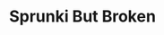 ---
slug: sprunki-but-broken-2323
title: Sprunki But Broken
description: "Sprunki But Broken is an exciting online game. Play for free directly in your browser!"
icon: /images/popular_mods/Sprunki But Broken.png
url: https://wowtbc.net/sprunkin/sprunki-but-broken/index.html
previewImage: /images/popular_mods/Sprunki But Broken.png
type: popular mods

# SEO配置
seo:
  title: "Sprunki But Broken - Play Free Online Game | Fun Browser Games"
  description: "Sprunki But Broken - Play this fun online game for free in your browser. No download required!"
  ogImage: "/images/popular_mods/Sprunki But Broken.png"
  keywords: "sprunki-but-broken-2323, online game, browser game, free game, popular mods game, play online"

videoUrls:
  - https://www.youtube.com/embed/example1
  - https://www.youtube.com/embed/example2

whyPlay:
  title: "Why Play Sprunki But Broken?"
  items:
    - "Immersive Gameplay: Sprunki But Broken offers an engaging and immersive gaming experience that will keep you entertained for hours"
    - "Challenging Levels: Test your skills with increasingly difficult challenges and obstacles"
    - "Beautiful Graphics: Enjoy stunning visuals and smooth animations that bring the game world to life"
    - "Regular Updates: New content and features are added regularly to keep the game fresh and exciting"
    - "Free to Play: Experience all the fun without spending a penny"
    - "Community Features: Connect with other players, share strategies, and compete for high scores"
    - "Cross-Platform: Play on any device with a web browser, no downloads required"

features:
  title: "Key Features of Sprunki But Broken"
  image: "/images/popular_mods/Sprunki But Broken.png"
  items:
    - "Intuitive Controls: Easy to learn controls make Sprunki But Broken accessible for players of all skill levels"
    - "Multiple Game Modes: Enjoy various gameplay options that provide different challenges and experiences"
    - "Character Customization: Personalize your gaming experience with unique characters and items"
    - "Achievement System: Complete special tasks to earn rewards and recognition"
    - "Leaderboards: Compete with players worldwide and see who can achieve the highest scores"

characteristics:
  title: "Game Characteristics"
  image: "/images/popular_mods/Sprunki But Broken.png"
  items:
    - "Genre: Popular mods game with elements of strategy and skill"
    - "Difficulty: Suitable for both casual gamers and those seeking a challenge"
    - "Play Time: Quick sessions or extended gameplay, depending on your preference"
    - "Art Style: Vibrant and engaging visuals that enhance the gaming experience"
    - "Sound Design: Immersive audio that complements the gameplay perfectly"

info: "Sprunki But Broken is an exciting online game that offers players a unique and engaging gaming experience. With its intuitive controls, stunning visuals, and challenging gameplay, Sprunki But Broken provides hours of entertainment for players of all ages and skill levels. Whether you're looking for a quick gaming session during a break or an extended play session, Sprunki But Broken delivers an immersive experience that will keep you coming back for more. The game features multiple levels of increasing difficulty, ensuring that players are constantly challenged as they progress. With regular updates adding new content and features, Sprunki But Broken remains fresh and exciting, providing endless entertainment options for its growing community of players."

howToPlayIntro: "Welcome to Sprunki But Broken! This guide will walk you through the basics and help you master the game. Whether you're a beginner or looking to improve your skills, these tips and instructions will enhance your gaming experience."

howToPlaySteps:
  - title: "Getting Started"
    description: "Begin your Sprunki But Broken adventure by familiarizing yourself with the controls. Use your keyboard or mouse to navigate through the game interface. The tutorial will guide you through the basic mechanics and help you understand the objectives."
  - title: "Understanding the Objectives"
    description: "In Sprunki But Broken, your main goal is to progress through levels by completing specific objectives. Each level presents unique challenges that require different strategies and approaches."
  - title: "Mastering the Controls"
    description: "Practice using the controls to improve your precision and reaction time. Sprunki But Broken requires quick reflexes and strategic thinking to overcome obstacles and defeat opponents."
  - title: "Utilizing Power-ups"
    description: "Collect power-ups throughout the game to enhance your abilities and overcome difficult challenges. Each power-up offers unique advantages that can be crucial for success."
  - title: "Developing Strategies"
    description: "As you progress in Sprunki But Broken, develop effective strategies for different scenarios. Analyze patterns, anticipate challenges, and adapt your approach to maximize your performance."

faq:
  title: "Frequently Asked Questions about Sprunki But Broken"
  items:
    - question: "Is Sprunki But Broken free to play?"
      answer: "Yes, Sprunki But Broken is completely free to play directly in your web browser. No downloads or purchases are required to enjoy the full game experience."
    - question: "Can I play Sprunki But Broken on mobile devices?"
      answer: "Yes, Sprunki But Broken is optimized for both desktop and mobile play. You can enjoy the game on any device with a web browser and internet connection."
    - question: "Are there any in-game purchases?"
      answer: "While Sprunki But Broken is free to play, there may be optional in-game purchases available for cosmetic items or additional features that don't affect core gameplay."
    - question: "How often is Sprunki But Broken updated?"
      answer: "The developers regularly update Sprunki But Broken with new content, features, and improvements based on player feedback and game performance."
    - question: "Can I play Sprunki But Broken offline?"
      answer: "Currently, Sprunki But Broken requires an internet connection to play as it's a browser-based online game."
    - question: "Is Sprunki But Broken suitable for children?"
      answer: "Yes, Sprunki But Broken is designed to be family-friendly and suitable for players of all ages."
    - question: "How do I report bugs or issues?"
      answer: "If you encounter any problems while playing Sprunki But Broken, you can report them through the game's support page or contact the developers directly through their website."
    - question: "Still Have Questions?"
      answer: "If you have additional questions about Sprunki But Broken that aren't covered in this FAQ, please visit our support center or contact our customer service team for assistance."
---